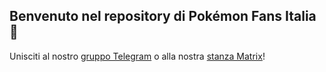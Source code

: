 ## Benvenuto nel repository di Pokémon Fans Italia 👋

Unisciti al nostro [gruppo Telegram](https://pokemonfansita.t.me) o alla nostra [stanza Matrix](https://matrix.to/#/#pokemonfansita:matrix.org)!
